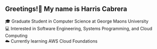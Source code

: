 ## Greetings!👋 My name is Harris Cabrera <br>

🎓 Graduate Student in Computer Science at George Maons University <br>
💻 Interested in Software Engineering, Systems Programming, and Cloud Computing <br> 
☁️ Currently learning AWS Cloud Foundations <br>  



<!--
**Harris-Cabrera/Harris-Cabrera** is a ✨ _special_ ✨ repository because its `README.md` (this file) appears on your GitHub profile.

Here are some ideas to get you started:

- 🔭 I’m currently working on ...
- 🌱 I’m currently learning ...
- 👯 I’m looking to collaborate on ...
- 🤔 I’m looking for help with ...
- 💬 Ask me about ...
- 📫 How to reach me: ...
- 😄 Pronouns: ...
- ⚡ Fun fact: ...

📘 Projects: C, Python, Flask, and Security Systems 
### 🛠️ Tech Stack
- Languages: Python, C, JavaScript
- Tools: Git, VS Code, Docker
- Cloud: AWS (EC2, S3, IAM), Linux

### 📫 Connect with me
- 💼 [LinkedIn](https://www.linkedin.com/)
- 🧠 [Portfolio](https://harriscabrera.github.io/)
- 📧 Email: hcabrera@gmu.edu

-->
